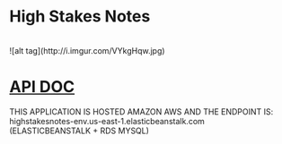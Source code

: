 # High Stakes Notes
<br />
![alt tag](http://i.imgur.com/VYkgHqw.jpg)

<br />

# [API DOC](https://github.com/vtinguan/high_stakes_notes/blob/master/Documentation.md) <br />

THIS APPLICATION IS HOSTED AMAZON AWS AND THE ENDPOINT IS: highstakesnotes-env.us-east-1.elasticbeanstalk.com  <br />
(ELASTICBEANSTALK + RDS MYSQL) 
